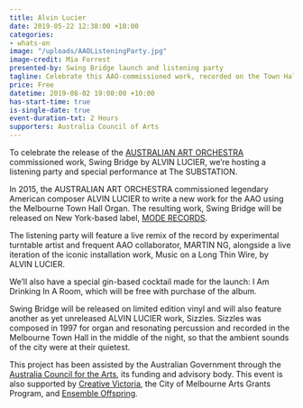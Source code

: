 ```yaml
---
title: Alvin Lucier
date: 2019-05-22 12:38:00 +10:00
categories:
- whats-on
image: "/uploads/AAOListeningParty.jpg"
image-credit: Mia Forrest
presented-by: Swing Bridge launch and listening party
tagline: Celebrate this AAO-commissioned work, recorded on the Town Hall Grand Organ
price: Free
datetime: 2019-08-02 19:00:00 +10:00
has-start-time: true
is-single-date: true
event-duration-txt: 2 Hours
supporters: Australia Council of Arts
---
```


To celebrate the release of the [AUSTRALIAN ART ORCHESTRA](http://aao.com.au) commissioned work, Swing Bridge by ALVIN LUCIER, we’re hosting a listening party and special performance at The SUBSTATION.

In 2015, the AUSTRALIAN ART ORCHESTRA commissioned legendary American composer ALVIN LUCIER to write a new work for the AAO using the Melbourne Town Hall Organ. The resulting work, Swing Bridge will be released on New York-based label, [MODE RECORDS](https://moderecords.bandcamp.com/).

The listening party will feature a live remix of the record by experimental turntable artist and frequent AAO collaborator, MARTIN NG, alongside a live iteration of the iconic installation work, Music on a Long Thin Wire, by ALVIN LUCIER.

We’ll also have a special gin-based cocktail made for the launch: I Am Drinking In A Room, which will be free with purchase of the album.

Swing Bridge will be released on limited edition vinyl and will also feature another as yet unreleased ALVIN LUCIER work, Sizzles. Sizzles was composed in 1997 for organ and resonating percussion and recorded in the Melbourne Town Hall in the middle of the night, so that the ambient sounds of the city were at their quietest.

This project has been assisted by the Australian Government through the [Australia Council for the Arts](https://www.australiacouncil.gov.au/), its funding and advisory body. This event is also supported by [Creative Victoria](https://creative.vic.gov.au/), the City of Melbourne Arts Grants Program, and [Ensemble Offspring](http://ensembleoffspring.com/).   